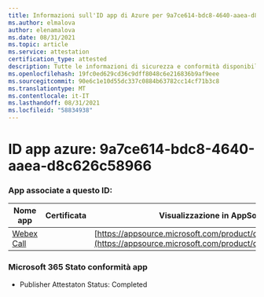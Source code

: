 ```yaml
---
title: Informazioni sull'ID app di Azure per 9a7ce614-bdc8-4640-aaea-d8c626c58966
ms.author: elmalova
author: elenamalova
ms.date: 08/31/2021
ms.topic: article
ms.service: attestation
certification_type: attested
description: Tutte le informazioni di sicurezza e conformità disponibili per 9a7ce614-bdc8-4640-aaea-d8c626c58966.
ms.openlocfilehash: 19fc0ed629cd36c9dff8048c6e216836b9af9eee
ms.sourcegitcommit: 90e6c1e10d55dc337c0884b63782cc14cf71b3c8
ms.translationtype: MT
ms.contentlocale: it-IT
ms.lasthandoff: 08/31/2021
ms.locfileid: "58834938"
---
```

# <a name="azure-app-id-9a7ce614-bdc8-4640-aaea-d8c626c58966"></a>ID app azure: 9a7ce614-bdc8-4640-aaea-d8c626c58966


### <a name="apps-associated-with-this-id"></a>App associate a questo ID:
| **Nome app** | **Certificata** | **Visualizzazione in AppSource** |
|--------------|---------------|-----------------------|
| [Webex Call](https://docs.microsoft.com/microsoft-365-app-certification/forward/WA200001495) |  | [https://appsource.microsoft.com/product/office/WA200001495](https://appsource.microsoft.com/product/office/WA200001495) |

### <a name="microsoft-365-app-compliance-status"></a>Microsoft 365 Stato conformità app
- Publisher Attestaton Status: Completed
